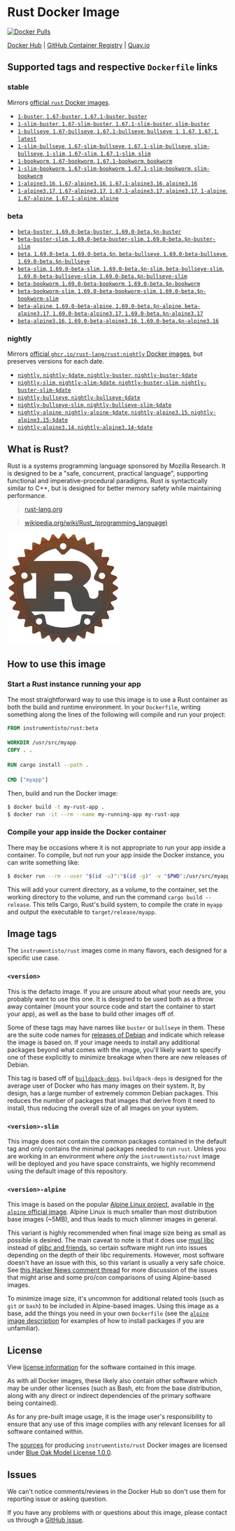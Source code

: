Rust Docker Image
=================

[![Docker Pulls](https://img.shields.io/docker/pulls/instrumentisto/rust.svg)](https://hub.docker.com/r/instrumentisto/rust)

[Docker Hub](https://hub.docker.com/r/instrumentisto/rust)
| [GitHub Container Registry](https://github.com/orgs/instrumentisto/packages/container/package/rust)
| [Quay.io](https://quay.io/repository/instrumentisto/rust)




## Supported tags and respective `Dockerfile` links


### stable

Mirrors [official `rust` Docker images][1].

- [`1-buster`, `1.67-buster`, `1.67.1-buster`, `buster`][301]
- [`1-slim-buster`, `1.67-slim-buster`, `1.67.1-slim-buster`, `slim-buster`][302]
- [`1-bullseye`, `1.67-bullseye`, `1.67.1-bullseye`, `bullseye`, `1`, `1.67`, `1.67.1`, `latest`][303]
- [`1-slim-bullseye`, `1.67-slim-bullseye`, `1.67.1-slim-bullseye`, `slim-bullseye`, `1-slim`, `1.67-slim`, `1.67.1-slim`, `slim`][304]
- [`1-bookworm`, `1.67-bookworm`, `1.67.1-bookworm`, `bookworm`][305]
- [`1-slim-bookworm`, `1.67-slim-bookworm`, `1.67.1-slim-bookworm`, `slim-bookworm`][306]
- [`1-alpine3.16`, `1.67-alpine3.16`, `1.67.1-alpine3.16`, `alpine3.16`][307]
- [`1-alpine3.17`, `1.67-alpine3.17`, `1.67.1-alpine3.17`, `alpine3.17`, `1-alpine`, `1.67-alpine`, `1.67.1-alpine`, `alpine`][308]


### beta

- [`beta-buster`, `1.69.0-beta-buster`, `1.69.0-beta.$n-buster`][201]
- [`beta-buster-slim`, `1.69.0-beta-buster-slim`, `1.69.0-beta.$n-buster-slim`][202]
- [`beta`, `1.69.0-beta`, `1.69.0-beta.$n`, `beta-bullseye`, `1.69.0-beta-bullseye`, `1.69.0-beta.$n-bullseye`][203]
- [`beta-slim`, `1.69.0-beta-slim`, `1.69.0-beta.$n-slim`, `beta-bullseye-slim`, `1.69.0-beta-bullseye-slim`, `1.69.0-beta.$n-bullseye-slim`][204]
- [`beta-bookworm`, `1.69.0-beta-bookworm`, `1.69.0-beta.$n-bookworm`][205]
- [`beta-bookworm-slim`, `1.69.0-beta-bookworm-slim`, `1.69.0-beta.$n-bookworm-slim`][206]
- [`beta-alpine`, `1.69.0-beta-alpine`, `1.69.0-beta.$n-alpine`, `beta-alpine3.17`, `1.69.0-beta-alpine3.17`, `1.69.0-beta.$n-alpine3.17`][207]
- [`beta-alpine3.16`, `1.69.0-beta-alpine3.16`, `1.69.0-beta.$n-alpine3.16`][208]


### nightly

Mirrors [official `ghcr.io/rust-lang/rust:nightly` Docker images][2], but preserves versions for each date.

- [`nightly`, `nightly-$date`, `nightly-buster`, `nightly-buster-$date`][101]
- [`nightly-slim`, `nightly-slim-$date`, `nightly-buster-slim`, `nightly-buster-slim-$date`][101]
- [`nightly-bullseye`, `nightly-bullseye-$date`][102]
- [`nightly-bullseye-slim`, `nightly-bullseye-slim-$date`][102]
- [`nightly-alpine`, `nightly-alpine-$date`, `nightly-alpine3.15`, `nightly-alpine3.15-$date`][103]
- [`nightly-alpine3.14`, `nightly-alpine3.14-$date`][103]




## What is Rust?

Rust is a systems programming language sponsored by Mozilla Research. It is designed to be a "safe, concurrent, practical language", supporting functional and imperative-procedural paradigms. Rust is syntactically similar to C++, but is designed for better memory safety while maintaining performance.

> [rust-lang.org](https://rust-lang.org)

> [wikipedia.org/wiki/Rust_(programming_language)](https://wikipedia.org/wiki/Rust_(programming_language))

![Rust Logo](https://raw.githubusercontent.com/docker-library/docs/a11c341c57de07fbccfed7b21ea92d4bc40130a2/rust/logo.png)




## How to use this image


### Start a Rust instance running your app

The most straightforward way to use this image is to use a Rust container as both the build and runtime environment. In your `Dockerfile`, writing something along the lines of the following will compile and run your project:

```Dockerfile
FROM instrumentisto/rust:beta

WORKDIR /usr/src/myapp
COPY . .

RUN cargo install --path .

CMD ["myapp"]
```

Then, build and run the Docker image:

```bash
$ docker build -t my-rust-app .
$ docker run -it --rm --name my-running-app my-rust-app
```


### Compile your app inside the Docker container

There may be occasions where it is not appropriate to run your app inside a container. To compile, but not run your app inside the Docker instance, you can write something like:

```bash
$ docker run --rm --user "$(id -u)":"$(id -g)" -v "$PWD":/usr/src/myapp -w /usr/src/myapp instrumentisto/rust:beta cargo build --release
```

This will add your current directory, as a volume, to the container, set the working directory to the volume, and run the command `cargo build --release`. This tells Cargo, Rust's build system, to compile the crate in `myapp` and output the executable to `target/release/myapp`.




## Image tags

The `instrumentisto/rust` images come in many flavors, each designed for a specific use case.


### `<version>`

This is the defacto image. If you are unsure about what your needs are, you probably want to use this one. It is designed to be used both as a throw away container (mount your source code and start the container to start your app), as well as the base to build other images off of.

Some of these tags may have names like `buster` or `bullseye` in them. These are the suite code names for [releases of Debian][11] and indicate which release the image is based on. If your image needs to install any additional packages beyond what comes with the image, you'll likely want to specify one of these explicitly to minimize breakage when there are new releases of Debian.

This tag is based off of [`buildpack-deps`][12]. `buildpack-deps` is designed for the average user of Docker who has many images on their system. It, by design, has a large number of extremely common Debian packages. This reduces the number of packages that images that derive from it need to install, thus reducing the overall size of all images on your system.


### `<version>-slim`

This image does not contain the common packages contained in the default tag and only contains the minimal packages needed to run `rust`. Unless you are working in an environment where _only_ the `instrumentisto/rust` image will be deployed and you have space constraints, we highly recommend using the default image of this repository.


### `<version>-alpine`

This image is based on the popular [Alpine Linux project][21], available in [the `alpine` official image][22]. Alpine Linux is much smaller than most distribution base images (~5MB), and thus leads to much slimmer images in general.

This variant is highly recommended when final image size being as small as possible is desired. The main caveat to note is that it does use [musl libc][23] instead of [glibc and friends][24], so certain software might run into issues depending on the depth of their libc requirements. However, most software doesn't have an issue with this, so this variant is usually a very safe choice. See [this Hacker News comment thread][25] for more discussion of the issues that might arise and some pro/con comparisons of using Alpine-based images.

To minimize image size, it's uncommon for additional related tools (such as `git` or `bash`) to be included in Alpine-based images. Using this image as a base, add the things you need in your own `Dockerfile` (see the [`alpine` image description][22] for examples of how to install packages if you are unfamiliar).




## License

View [license information][3] for the software contained in this image.

As with all Docker images, these likely also contain other software which may be under other licenses (such as Bash, etc from the base distribution, along with any direct or indirect dependencies of the primary software being contained).

As for any pre-built image usage, it is the image user's responsibility to ensure that any use of this image complies with any relevant licenses for all software contained within.

The [sources][31] for producing `instrumentisto/rust` Docker images are licensed under [Blue Oak Model License 1.0.0][32].




## Issues

We can't notice comments/reviews in the Docker Hub so don't use them for reporting issue or asking question.

If you have any problems with or questions about this image, please contact us through a [GitHub issue][33].





[1]: https://hub.docker.com/_/rust
[2]: https://github.com/rust-lang/docker-rust-nightly/pkgs/container/rust
[3]: https://www.rust-lang.org/en-US/legal.html

[11]: https://wiki.debian.org/DebianReleases
[12]: https://hub.docker.com/_/buildpack-deps

[21]: http://alpinelinux.org
[22]: https://hub.docker.com/_/alpine
[23]: http://www.musl-libc.org
[24]: http://www.etalabs.net/compare_libcs.html
[25]: https://news.ycombinator.com/item?id=10782897

[31]: https://github.com/instrumentisto/rust-docker-image
[32]: https://github.com/instrumentisto/rust-docker-image/blob/main/LICENSE.md
[33]: https://github.com/instrumentisto/rust-docker-image/issues

[101]: https://github.com/rust-lang/docker-rust-nightly/blob/master/buster/Dockerfile
[102]: https://github.com/rust-lang/docker-rust-nightly/blob/master/bullseye/Dockerfile
[103]: https://github.com/rust-lang/docker-rust-nightly/blob/master/alpine/Dockerfile

[201]: https://github.com/instrumentisto/rust-docker-image/blob/main/beta/buster/Dockerfile
[202]: https://github.com/instrumentisto/rust-docker-image/blob/main/beta/buster-slim/Dockerfile
[203]: https://github.com/instrumentisto/rust-docker-image/blob/main/beta/bullseye/Dockerfile
[204]: https://github.com/instrumentisto/rust-docker-image/blob/main/beta/bullseye-slim/Dockerfile
[205]: https://github.com/instrumentisto/rust-docker-image/blob/main/beta/bookworm/Dockerfile
[206]: https://github.com/instrumentisto/rust-docker-image/blob/main/beta/bookworm-slim/Dockerfile
[207]: https://github.com/instrumentisto/rust-docker-image/blob/main/beta/alpine3.17/Dockerfile
[208]: https://github.com/instrumentisto/rust-docker-image/blob/main/beta/alpine3.16/Dockerfile

[301]: https://github.com/rust-lang/docker-rust/blob/master/1.67.1/buster/Dockerfile
[302]: https://github.com/rust-lang/docker-rust/blob/master/1.67.1/buster/slim/Dockerfile
[303]: https://github.com/rust-lang/docker-rust/blob/master/1.67.1/bullseye/Dockerfile
[304]: https://github.com/rust-lang/docker-rust/blob/master/1.67.1/bullseye/slim/Dockerfile
[305]: https://github.com/rust-lang/docker-rust/blob/master/1.67.1/bookworm/Dockerfile
[306]: https://github.com/rust-lang/docker-rust/blob/master/1.67.1/bookworm/slim/Dockerfile
[307]: https://github.com/rust-lang/docker-rust/blob/master/1.67.1/alpine3.16/Dockerfile
[308]: https://github.com/rust-lang/docker-rust/blob/master/1.67.1/alpine3.17/Dockerfile

